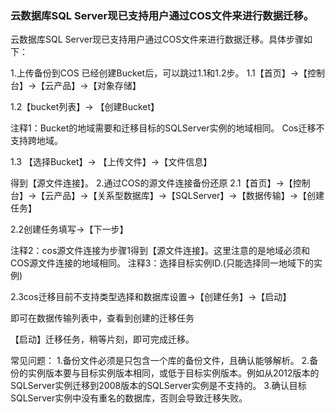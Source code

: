 ### 云数据库SQL Server现已支持用户通过COS文件来进行数据迁移。
云数据库SQL Server现已支持用户通过COS文件来进行数据迁移。具体步骤如下：

1.上传备份到COS
已经创建Bucket后，可以跳过1.1和1.2步。
1.1【首页】->【控制台】->【云产品】->【对象存储】

1.2【bucket列表】-> 【创建Bucket】


注释1：Bucket的地域需要和迁移目标的SQLServer实例的地域相同。
Cos迁移不支持跨地域。

1.3 【选择Bucket】-> 【上传文件】->【文件信息】


得到【源文件连接】。
2.通过COS的源文件连接备份还原
2.1【首页】->【控制台】->【云产品】->【关系型数据库】->【SQLServer】->【数据传输】->【创建任务】


2.2创建任务填写->【下一步】

注释2：cos源文件连接为步骤1得到【源文件连接】。这里注意的是地域必须和COS源文件连接的地域相同。
注释3：选择目标实例ID.(只能选择同一地域下的实例)

2.3cos迁移目前不支持类型选择和数据库设置->【创建任务】->【启动】

即可在数据传输列表中，查看到创建的迁移任务

【启动】迁移任务，稍等片刻，即可完成迁移。

常见问题：
1.备份文件必须是只包含一个库的备份文件，且确认能够解析。
2.备份的实例版本要与目标实例版本相同，或低于目标实例版本。例如从2012版本的SQLServer实例迁移到2008版本的SQLServer实例是不支持的。
3.确认目标SQLServer实例中没有重名的数据库，否则会导致迁移失败。
